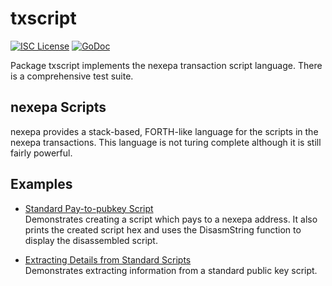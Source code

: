 txscript
========

[![ISC License](http://img.shields.io/badge/license-ISC-blue.svg)](https://choosealicense.com/licenses/isc/)
[![GoDoc](https://godoc.org/github.com/nexepanet/nexepad/txscript?status.png)](http://godoc.org/github.com/nexepanet/nexepad/txscript)

Package txscript implements the nexepa transaction script language. There is
a comprehensive test suite.

## nexepa Scripts

nexepa provides a stack-based, FORTH-like language for the scripts in
the nexepa transactions. This language is not turing complete
although it is still fairly powerful. 

## Examples

* [Standard Pay-to-pubkey Script](http://godoc.org/github.com/nexepanet/nexepad/txscript#example-PayToAddrScript)  
  Demonstrates creating a script which pays to a nexepa address. It also
  prints the created script hex and uses the DisasmString function to display
  the disassembled script.

* [Extracting Details from Standard Scripts](http://godoc.org/github.com/nexepanet/nexepad/txscript#example-ExtractPkScriptAddrs)  
  Demonstrates extracting information from a standard public key script.
